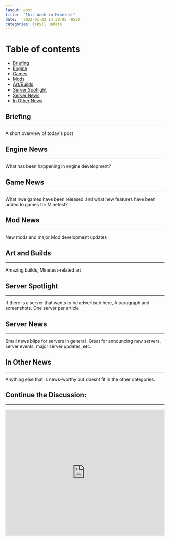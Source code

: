 ```yaml
---
layout: post
title:  "This Week in Minetest"
date:   2022-01-22 14:39:05 -0500
categories: jekyll update
---
```

# Table of contents
*  [Briefing](#overview)
*  [Engine](#engine)
*  [Games](#games)
*  [Mods](#mods)
*  [Art/Builds](#art)
*  [Server Spotlight](#s-spotlight)
*  [Server News](#s-news)
*  [In Other News](#o-news)


## Briefing <a name="overview"></a>
------------------------------------------------
A short overview of today's post

## Engine News <a name="engine"></a>
------------------------------------------------
What has been happening in engine development?

## Game News <a name="games"></a>
------------------------------------------------
What nwe games have been released and what new features have been added to games for Minetest?

## Mod News <a name="mods"></a>
------------------------------------------------
New mods and major Mod development updates

## Art and Builds <a name="art"></a>
------------------------------------------------
Amazing builds, Minetest-related art

## Server Spotlight <a name="s-spotlight"></a>
------------------------------------------------
If there is a server that wants to be advertised here, A paragraph and screenshots.
One server per article

## Server News <a name="s-news"></a>
------------------------------------------------
Small news blips for servers in general. Great for announcing new servers, server events, major server updates, etc.

## In Other News <a name="s-news"></a>
------------------------------------------------
Anything else that is news-worthy but doesnt fit in the other categories.

## Continue the Discussion:
------------------------------------------------
<iframe src="https://forum.minetest.net/viewtopic.php?f=3&t=27713" style="width: 100%; height: 400px; border: 0px"></iframe>

